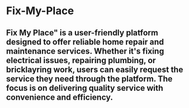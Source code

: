# Fix-My-Place

## Fix My Place" is a user-friendly platform designed to offer reliable home repair and maintenance services. Whether it's fixing electrical issues, repairing plumbing, or bricklayring work, users can easily request the service they need through the platform. The focus is on delivering quality service with convenience and efficiency. 
